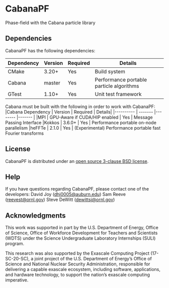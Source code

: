 # CabanaPF

Phase-field with the Cabana particle library

## Dependencies

CabanaPF has the following dependencies:

|Dependency | Version  | Required | Details|
|---------- | -------  |--------  |------- |
|CMake      | 3.20+    | Yes      | Build system
|Cabana     | master   | Yes      | Performance portable particle algorithms
|GTest      | 1.10+    | Yes      | Unit test framework

Cabana must be built with the following in order to work with CabanaPF:
|Cabana Dependency | Version | Required | Details|
|---------- | ------- |--------  |------- |
|MPI        | GPU-Aware if CUDA/HIP enabled | Yes | Message Passing Interface
|Kokkos     | 3.6.0+  | Yes      | Performance portable on-node parallelism
|heFFTe 	| 2.1.0   | Yes      | (Experimental) Performance portable fast Fourier transforms

## License

CabanaPF is distributed under an [open source 3-clause BSD license](LICENSE).

## Help

If you have questions regarding CabanaPF, please contact one of the developers:
David Joy (dhj0005@auburn.edu)
Sam Reeve (reevest@ornl.gov)
Steve DeWitt (dewittsj@ornl.gov)

## Acknowledgments

This work was supported in part by the U.S. Department
of Energy, Office of Science, Office of Workforce Development
for Teachers and Scientists (WDTS) under the Science
Undergraduate Laboratory Internships (SULI) program. 

This research was also supported by the Exascale Computing Project (17-SC-20-SC), a joint project of the U.S. Department of Energy’s Office of Science and National Nuclear Security Administration, responsible for delivering a capable exascale ecosystem, including software, applications, and hardware technology, to support the nation’s exascale computing imperative. 
